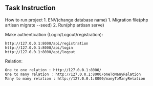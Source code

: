 

## Task Instruction

How to run project
    1. ENV(change database name)
    1. Migration file(php artisan migrate --seed)
    2. Run(php artisan serve)

Make authentication (Login/Logout/registration):

    http://127.0.0.1:8000/api/registration
    http://127.0.0.1:8000/api/login
    http://127.0.0.1:8000/api/logout

Relation:

    One to one relation : http://127.0.0.1:8000/
    One to many relation : http://127.0.0.1:8000/oneToManyRelation
    Many to many relation : http://127.0.0.1:8000/manyToManyRelation
